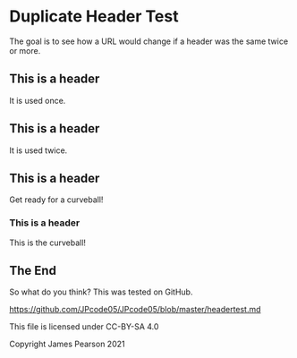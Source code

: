 # Duplicate Header Test
The goal is to see how a URL would change if a header was the same twice or more.

## This is a header
It is used once.

## This is a header
It is used twice.

## This is a header
Get ready for a curveball!

### This is a header
This is the curveball!

## The End
So what do you think? This was tested on GitHub.

https://github.com/JPcode05/JPcode05/blob/master/headertest.md

This file is licensed under CC-BY-SA 4.0

Copyright James Pearson 2021
